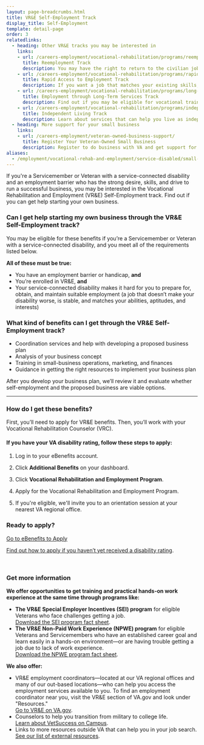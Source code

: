 ```yaml
---
layout: page-breadcrumbs.html
title: VR&E Self-Employment Track
display_title: Self-Employment
template: detail-page
order: 3
relatedlinks:
  - heading: Other VR&E tracks you may be interested in
    links:
    - url: /careers-employment/vocational-rehabilitation/programs/reemployment/
      title: Reemployment Track
      description: You may have the right to return to the civilian job you held before activating. Find out how we can help with this process.
    - url: /careers-employment/vocational-rehabilitation/programs/rapid-access-to-employment/
      title: Rapid Access to Employment Track
      description: If you want a job that matches your existing skills, find out if you can get employment counseling and job-search support.
    - url: /careers-employment/vocational-rehabilitation/programs/long-term-services/
      title: Employment through Long-Term Services Track
      description: Find out if you may be eligible for vocational training to help you develop new job skills.
    - url: /careers-employment/vocational-rehabilitation/programs/independent-living/
      title: Independent Living Track
      description: Learn about services that can help you live as independently as possible if you can't return to work right away.
  - heading: More support for your small business
    links:
    - url: /careers-employment/veteran-owned-business-support/
      title: Register Your Veteran-Owned Small Business
      description: Register to do business with VA and get support for your Veteran-owned small business.
aliases:
  - /employment/vocational-rehab-and-employment/service-disabled/small-business-training/
---
```


<div class="va-introtext">

If you're a Servicemember or Veteran with a service-connected disability and an employment barrier who has the strong desire, skills, and drive to run a successful business, you may be interested in the Vocational Rehabilitation and Employment (VR&amp;E) Self-Employment track. Find out if you can get help starting your own business.

</div>

<div class="feature" markdown="1">

### Can I get help starting my own business through the VR&amp;E Self-Employment track?

You may be eligible for these benefits if you’re a Servicemember or Veteran with a service-connected disability, and you meet all of the requirements listed below.

**All of these must be true:**

- You have an employment barrier or handicap, **and**
- You’re enrolled in VR&E, **and**
- Your service-connected disability makes it hard for you to prepare for, obtain, and maintain suitable employment (a job that doesn’t make your disability worse, is stable, and matches your abilities, aptitudes, and interests)

</div>

### What kind of benefits can I get through the VR&amp;E Self-Employment track?

- Coordination services and help with developing a proposed business plan
- Analysis of your business concept
- Training in small-business operations, marketing, and finances
- Guidance in getting the right resources to implement your business plan

After you develop your business plan, we’ll review it and evaluate whether self-employment and the proposed business are viable options.

<hr>

### How do I get these benefits?

First, you’ll need to apply for VR&E benefits. Then, you’ll work with your Vocational Rehabilitation Counselor (VRC).

#### If you have your VA disability rating, follow these steps to apply:

<ol class="process">

<li class="process-step list-one">

Log in to your eBenefits account.

</li>

<li class="process-step list-two">

Click **Additional Benefits** on your dashboard.

</li>

<li class="process-step list-three">

Click **Vocational Rehabilitation and Employment Program**.

</li>

<li class="process-step list-four">

Apply for the Vocational Rehabilitation and Employment Program.

</li>

<li class="process-step list-five">

If you're eligible, we'll invite you to an orientation session at your nearest VA regional office.

</li>
</ol>

### Ready to apply?

<a class="usa-button-primary va-button-primary" href="https://www.ebenefits.va.gov/ebenefits/about/feature?feature=vocational-rehabilitation-and-employment">Go to eBenefits to Apply</a>

[Find out how to apply if you haven’t yet received a disability rating](/careers-employment/vocational-rehabilitation/how-to-apply/#servicemember-not-received-rating).

<br>

### Get more information

**We offer opportunities to get training and practical hands-on work experience at the same time through programs like:**
- **The VR&E Special Employer Incentives (SEI) program** for eligible Veterans who face challenges getting a job. <br>
  [Download the SEI program fact sheet](https://benefits.va.gov/BENEFITS/factsheets/vocrehab/SpecialEmployerIncentive.pdf).
- **The VR&E Non-Paid Work Experience (NPWE) program** for eligible Veterans and Servicemembers who have an established career goal and learn easily in a hands-on environment—or are having trouble getting a job due to lack of work experience. <br>
  [Download the NPWE program fact sheet](https://benefits.va.gov/BENEFITS/factsheets/vocrehab/Non-paidWorkExperience.pdf).

**We also offer:**
- VR&E employment coordinators—located at our VA regional offices and many of our out-based locations—who can help you access the employment services available to you. To find an employment coordinator near you, visit the VR&E section of VA.gov and look under "Resources." <br>
[Go to VR&E on VA.gov](https://www.benefits.va.gov/vocrehab/).
- Counselors to help you transition from military to college life. <br>
[Learn about VetSuccess on Campus](/careers-employment/vetsuccess-on-campus/).
- Links to more resources outside VA that can help you in your job search. <br>
[See our list of external resources](/careers-employment/veteran-resources/).
